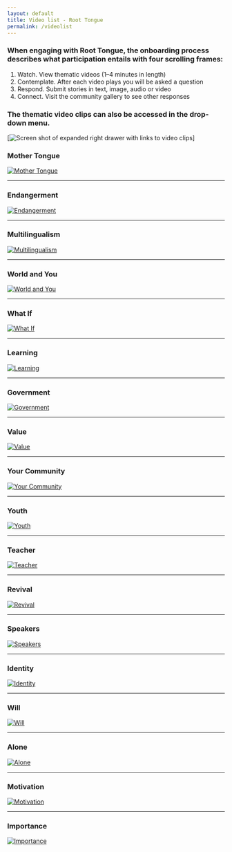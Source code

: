 ```yaml
---
layout: default
title: Video list - Root Tongue
permalink: /videolist
---
```

### When engaging with Root Tongue, the onboarding process describes what participation entails with four scrolling frames:

1. Watch. View thematic videos (1–4 minutes in length)
2. Contemplate. After each video plays you will be asked a question
3. Respond. Submit stories in text, image, audio or video
4. Connect. Visit the community gallery to see other responses

### The thematic video clips can also be accessed in the drop-down menu.

[![Screen shot of expanded right drawer with links to video clips](rt-videos-right-drawer.png)]

### Mother Tongue
[![Mother Tongue](/assets/video/Mother-Tongue.jpg)](/clip-01-mother-tongue)

---

### Endangerment
[![Endangerment](/assets/video/Endangerment.jpg)](/clip-02-endangerment)

---

### Multilingualism
[![Multilingualism](/assets/video/Multilingualism.jpg)](/clip-03-multilingualism)

---

### World and You
[![World and You](/assets/video/World-and-You.jpg)](/clip-04-world-and-you)

---

### What If
[![What If](/assets/video/What-If.jpg)](/clip-05-what-if)

---

### Learning
[![Learning](/assets/video/Learning.jpg)](/clip-06-learning)

---

### Government
[![Government](/assets/video/Government.jpg)](/clip-07-government)

---

### Value
[![Value](/assets/video/Value.jpg)](/clip-08-value)

---

### Your Community
[![Your Community](/assets/video/Your-Community.jpg)](/clip-09-your-community)

---

### Youth
[![Youth](/assets/video/Youth.jpg)](/clip-10-youth)

---

### Teacher
[![Teacher](/assets/video/Teacher.jpg)](/clip-11-teacher)

---

### Revival
[![Revival](/assets/video/Revival.jpg)](/clip-12-revival)

---

### Speakers
[![Speakers](/assets/video/Speakers.jpg)](/clip-13-speakers)

---

### Identity
[![Identity](/assets/video/Identity.jpg)](/clip-14-identity)

---

### Will
[![Will](/assets/video/Will.jpg)](/clip-15-will)

---

### Alone
[![Alone](/assets/video/Alone.jpg)](/clip-16-alone)

---

### Motivation
[![Motivation](/assets/video/Motivation.jpg)](/clip-17-motivation)

---

### Importance
[![Importance](/assets/video/Importance.jpg)](/clip-18-importance)
